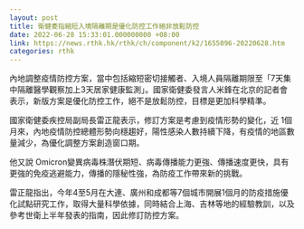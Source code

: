 ```yaml
---
layout: post
title: 衛健委指縮短入境隔離期是優化防控工作絕非放鬆防控
date: 2022-06-28 15:33:01.000000000 +08:00
link: https://news.rthk.hk/rthk/ch/component/k2/1655096-20220628.htm
categories: rthk
---
```


內地調整疫情防控方案，當中包括縮短密切接觸者、入境人員隔離期限至「7天集中隔離醫學觀察加上3天居家健康監測」。國家衛健委發言人米鋒在北京的記者會表示，新版方案是優化防控工作，絕不是放鬆防控，目標是更加科學精準。

國家衛健委疾控局副局長雷正龍表示，修訂方案是考慮到疫情形勢的變化，近 1個月來，內地疫情防控總體形勢向穩趨好，陽性感染人數持續下降，有疫情的地區數量減少，為優化調整方案創造窗口期。

他又說 Omicron變異病毒株潛伏期短、病毒傳播能力更強、傳播速度更快，具有更強的免疫逃避能力，傳播的隱秘性強，為防疫工作帶來新的挑戰。

雷正龍指出，今年4至5月在大連、廣州和成都等7個城市開展1個月的防疫措施優化試點研究工作，取得大量科學依據，同時結合上海、吉林等地的經驗教訓，以及參考世衛上半年發表的指南，因此修訂防控方案。
